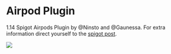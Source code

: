 # Airpod Plugin
1.14 Spigot Airpods Plugin by @Ninsto and @Gaunessa.
For extra information direct yourself to the [spigot post](https://www.spigotmc.org/resources/airpods.66901/).

<img src="https://up.hunya.ml/AirPods%20Cover%20Art.png">
